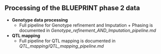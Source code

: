 ## Processing of the BLUEPRINT phase 2 data

- **Genotype data processing**
  - Full pipeline for Genotype refinement and Imputation + Phasing is documented in *Genotype_refinement_AND_Imputation_pipeline.md*
- **QTL mapping**
  - Full pipeline for QTL mapping is documented in *QTL_mapping/QTL_mapping_pipeline.md*
